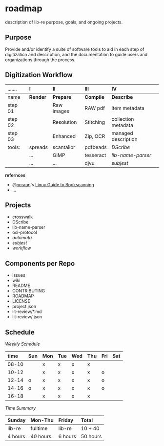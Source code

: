 # roadmap
description of lib-re purpose, goals, and ongoing projects.

## Purpose ##

Provide and/or identify a suite of software tools to aid in each step of digitization and description, 
  and the documentation to guide users and organizations through the process.

## Digitization Workflow ##

|.......|   I       |     II     |     III    |      IV       | 
|:------|:----------|:-----------|:-----------|:--------------|
| name  | **Render**| **Prepare**|**Compile** | **Describe**  |
|step 01|           | Raw images | RAW pdf    | item metadata |
|step 02|           | Resolution | Stitching  |collection metadata|
|step 03|           | Enhanced   | Zip, OCR   |managed description|
|tools: | spreads   | scantailor | pdfbeads   |   _DScribe_   |
|       |    ...    | GIMP       | tesseract  |_lib-name-parser_|
|       |    ...    |   ...      |  djvu      |  _subjest_    |

**refernces** 
- @[ncraun](https://github.com/ncraun)'s [Linux Guide to Bookscanning](https://natecraun.net/articles/linux-guide-to-book-scanning.html)
- ...

## Projects ##
- crosswalk
- DScribe
- lib-name-parser
- osi-protocol
- _automata_
- _subjest_
- _workflow_

## Components per Repo ##
- issues
- wiki
- README
- CONTRIBUTING
- ROADMAP
- LICENSE
- project.json
- lit-review/*.md
- lit-review/.json

## Schedule ##

*Weekly Schedule*

|time|Sun|Mon|Tue|Wed|Thu|Fri|Sat|
|:----|:--|:--|:--|:--|:--|:--|:--|
|08-10|   | x | x | x | x |   |   |
|10-12|   | x | x | x | x | o |   |
|12-14| o | x | x | x | x | o |   |
|14-16| o | x | x | x | x | o |   | 
|16-18|   | x | x | x | x |   |   | 


*Time Summary*

|Sunday |Mon-Thu |Friday | Total  |
|:------|:-------|:------|:-------|
|lib-re |fulltime|lib-re |10 + 40 | 
|4 hours|40 hours|6 hours|50 hours|
